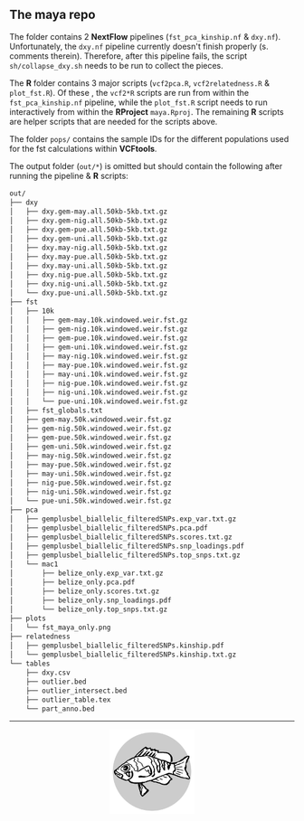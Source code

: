 ## The maya repo

The folder contains 2 **NextFlow** pipelines (`fst_pca_kinship.nf` & `dxy.nf`).
Unfortunately, the `dxy.nf` pipeline currently doesn't finish properly (s. comments therein).
Therefore, after this pipeline fails, the script `sh/collapse_dxy.sh` needs to be run to collect the pieces.

The **R** folder contains 3 major scripts (`vcf2pca.R`, `vcf2relatedness.R` & `plot_fst.R`). Of these , the `vcf2*R` scripts are run from within the `fst_pca_kinship.nf` pipeline, while the `plot_fst.R` script needs to run interactively from within the **RProject** `maya.Rproj`. The remaining **R** scripts are helper scripts that are needed for the scripts above.

The folder `pops/` contains the sample IDs for the different populations used for the fst calculations within **VCFtools**.

The output folder (`out/*`) is omitted but should contain the following after running the pipeline & **R** scripts:

```
out/
├── dxy
│   ├── dxy.gem-may.all.50kb-5kb.txt.gz
│   ├── dxy.gem-nig.all.50kb-5kb.txt.gz
│   ├── dxy.gem-pue.all.50kb-5kb.txt.gz
│   ├── dxy.gem-uni.all.50kb-5kb.txt.gz
│   ├── dxy.may-nig.all.50kb-5kb.txt.gz
│   ├── dxy.may-pue.all.50kb-5kb.txt.gz
│   ├── dxy.may-uni.all.50kb-5kb.txt.gz
│   ├── dxy.nig-pue.all.50kb-5kb.txt.gz
│   ├── dxy.nig-uni.all.50kb-5kb.txt.gz
│   └── dxy.pue-uni.all.50kb-5kb.txt.gz
├── fst
│   ├── 10k
│   │   ├── gem-may.10k.windowed.weir.fst.gz
│   │   ├── gem-nig.10k.windowed.weir.fst.gz
│   │   ├── gem-pue.10k.windowed.weir.fst.gz
│   │   ├── gem-uni.10k.windowed.weir.fst.gz
│   │   ├── may-nig.10k.windowed.weir.fst.gz
│   │   ├── may-pue.10k.windowed.weir.fst.gz
│   │   ├── may-uni.10k.windowed.weir.fst.gz
│   │   ├── nig-pue.10k.windowed.weir.fst.gz
│   │   ├── nig-uni.10k.windowed.weir.fst.gz
│   │   └── pue-uni.10k.windowed.weir.fst.gz
│   ├── fst_globals.txt
│   ├── gem-may.50k.windowed.weir.fst.gz
│   ├── gem-nig.50k.windowed.weir.fst.gz
│   ├── gem-pue.50k.windowed.weir.fst.gz
│   ├── gem-uni.50k.windowed.weir.fst.gz
│   ├── may-nig.50k.windowed.weir.fst.gz
│   ├── may-pue.50k.windowed.weir.fst.gz
│   ├── may-uni.50k.windowed.weir.fst.gz
│   ├── nig-pue.50k.windowed.weir.fst.gz
│   ├── nig-uni.50k.windowed.weir.fst.gz
│   └── pue-uni.50k.windowed.weir.fst.gz
├── pca
│   ├── gemplusbel_biallelic_filteredSNPs.exp_var.txt.gz
│   ├── gemplusbel_biallelic_filteredSNPs.pca.pdf
│   ├── gemplusbel_biallelic_filteredSNPs.scores.txt.gz
│   ├── gemplusbel_biallelic_filteredSNPs.snp_loadings.pdf
│   ├── gemplusbel_biallelic_filteredSNPs.top_snps.txt.gz
│   └── mac1
│       ├── belize_only.exp_var.txt.gz
│       ├── belize_only.pca.pdf
│       ├── belize_only.scores.txt.gz
│       ├── belize_only.snp_loadings.pdf
│       └── belize_only.top_snps.txt.gz
├── plots
│   └── fst_maya_only.png
├── relatedness
│   ├── gemplusbel_biallelic_filteredSNPs.kinship.pdf
│   └── gemplusbel_biallelic_filteredSNPs.kinship.txt.gz
└── tables
    ├── dxy.csv
    ├── outlier.bed
    ├── outlier_intersect.bed
    ├── outlier_table.tex
    └── part_anno.bed

```

---

<center><img src="logo.svg" alt="logo" width="150"/></center>